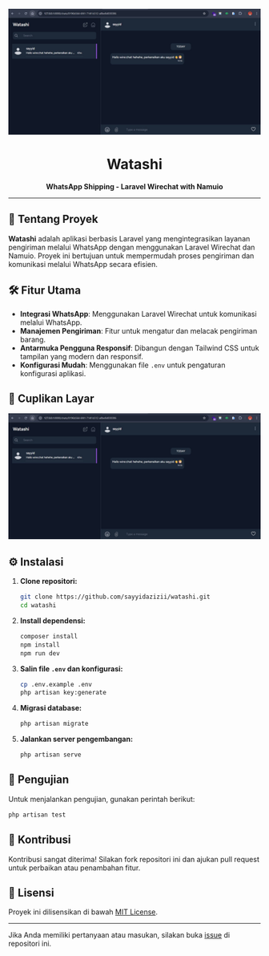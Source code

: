 <p align="center">
  <a href="https://github.com/sayyidazizii/watashi">
    <img src="https://github.com/sayyidazizii/watashi/blob/main/public/image/Screenshot1.JPG?raw=true" width="600" alt="Watashi Screenshot">
  </a>
</p>

<h1 align="center">Watashi</h1>

<p align="center">
  <strong>WhatsApp Shipping - Laravel Wirechat with Namuio</strong>
</p>

---

## 🚀 Tentang Proyek

**Watashi** adalah aplikasi berbasis Laravel yang mengintegrasikan layanan pengiriman melalui WhatsApp dengan menggunakan Laravel Wirechat dan Namuio. Proyek ini bertujuan untuk mempermudah proses pengiriman dan komunikasi melalui WhatsApp secara efisien.

## 🛠️ Fitur Utama

- **Integrasi WhatsApp**: Menggunakan Laravel Wirechat untuk komunikasi melalui WhatsApp.
- **Manajemen Pengiriman**: Fitur untuk mengatur dan melacak pengiriman barang.
- **Antarmuka Pengguna Responsif**: Dibangun dengan Tailwind CSS untuk tampilan yang modern dan responsif.
- **Konfigurasi Mudah**: Menggunakan file `.env` untuk pengaturan konfigurasi aplikasi.

## 📸 Cuplikan Layar

<p align="center">
  <img src="https://github.com/sayyidazizii/watashi/blob/main/public/image/Screenshot1.JPG?raw=true" width="600" alt="Watashi Screenshot">
</p>

## ⚙️ Instalasi

1. **Clone repositori:**

   ```bash
   git clone https://github.com/sayyidazizii/watashi.git
   cd watashi
   ```

2. **Install dependensi:**

   ```bash
   composer install
   npm install
   npm run dev
   ```

3. **Salin file `.env` dan konfigurasi:**

   ```bash
   cp .env.example .env
   php artisan key:generate
   ```

4. **Migrasi database:**

   ```bash
   php artisan migrate
   ```

5. **Jalankan server pengembangan:**

   ```bash
   php artisan serve
   ```

## 🧪 Pengujian

Untuk menjalankan pengujian, gunakan perintah berikut:

```bash
php artisan test
```

## 🤝 Kontribusi

Kontribusi sangat diterima! Silakan fork repositori ini dan ajukan pull request untuk perbaikan atau penambahan fitur.

## 📄 Lisensi

Proyek ini dilisensikan di bawah [MIT License](https://opensource.org/licenses/MIT).

---

Jika Anda memiliki pertanyaan atau masukan, silakan buka [issue](https://github.com/sayyidazizii/watashi/issues) di repositori ini.
